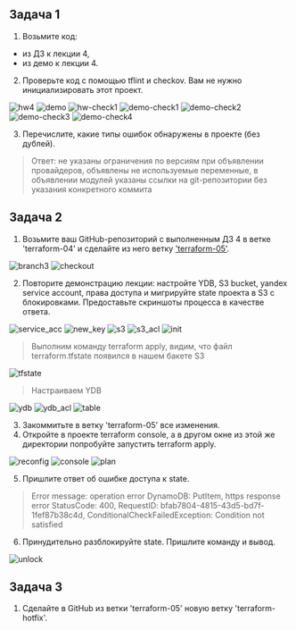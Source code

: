 ## Задача 1

1. Возьмите код:
 - из ДЗ к лекции 4,
 - из демо к лекции 4.

2. Проверьте код с помощью tflint и checkov. Вам не нужно инициализировать этот проект.

![hw4](task1/hw4.png)
![demo](task1/demo.png)
![hw-check1](task1/hw-check1.png)
![demo-check1](task1/demo-check1.png)
![demo-check2](task1/demo-check2.png)
![demo-check3](task1/demo-check3.png)
![demo-check4](task1/demo-check4.png)

3. Перечислите, какие типы ошибок обнаружены в проекте (без дублей).

>Ответ: не указаны ограничения по версиям при объявлении провайдеров, объявлены не используемые переменные, в объявлении модулей указаны ссылки на git-репозитории без указания конкретного коммита

## Задача 2

1. Возьмите ваш GitHub-репозиторий с выполненным ДЗ 4 в ветке 'terraform-04' и сделайте из него ветку ['terraform-05'](https://github.com/ua4wne/ter-hw-04/tree/terraform-05).

![branch3](task2/branch5.png)
![checkout](task2/checkout.png)

2. Повторите демонстрацию лекции: настройте YDB, S3 bucket, yandex service account, права доступа и мигрируйте state проекта в S3 с блокировками. Предоставьте скриншоты процесса в качестве ответа.

![service_acc](task2/service_acc.png)
![new_key](task2/new_key.png)
![s3](task2/s3.png)
![s3_acl](task2/s3_acl.png)
![init](task2/init.png)

>Выполним команду terraform apply, видим, что файл terraform.tfstate появился в нашем бакете S3

![tfstate](task2/tfstate.png)

> Настраиваем YDB

![ydb](task2/ydb.png)
![ydb_acl](task2/ydb_acl.png)
![table](task2/table.png)

3. Закоммитьте в ветку 'terraform-05' все изменения.
4. Откройте в проекте terraform console, а в другом окне из этой же директории попробуйте запустить terraform apply.

![reconfig](task2/reconfig.png)
![console](task2/console.png)
![plan](task2/plan.png)

5. Пришлите ответ об ошибке доступа к state.

>Error message: operation error DynamoDB: PutItem, https response error StatusCode: 400, RequestID: bfab7804-4815-43d5-bd7f-1fef87b38c4d, ConditionalCheckFailedException: Condition not satisfied

6. Принудительно разблокируйте state. Пришлите команду и вывод.

![unlock](task2/unlock.png)

## Задача 3

1. Сделайте в GitHub из ветки 'terraform-05' новую ветку 'terraform-hotfix'.


